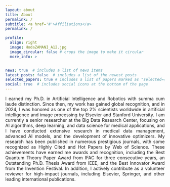 ```yaml
---
layout: about
title: About
permalink: /
subtitle: <a href='#'>Affiliations</a>
permalink: /

profile:
  align: right
  image: HodaZAMANI_A12.jpg
  image_circular: false # crops the image to make it circular
  more_info: >


news: true  # includes a list of news items
latest_posts: false  # includes a list of the newest posts
selected_papers: true # includes a list of papers marked as "selected={true}"
social: true  # includes social icons at the bottom of the page
---
```

<p align="justify">
I earned my Ph.D. in Artificial Intelligence and Robotics with summa cum laude distinction. Since then, my work has gained global recognition, and in 2024, I was honored as one of the top 2% scientists worldwide in artificial intelligence and image processing by Elsevier and Stanford University. I am currently a senior researcher at the Big Data Research Center, focusing on AI algorithms, deep learning, and data science for medical applications, and I have conducted extensive research in medical data management, advanced AI models, and the development of innovative optimizers. My research has been published in numerous prestigious journals, with some recognized as Highly Cited and Hot Papers by Web of Science. These achievements have earned me awards and recognition, including the Best Quantum Theory Paper Award from IFAC for three consecutive years, an Outstanding Ph.D. Thesis Award from IEEE, and the Best Innovator Award from the Invention Festival. In addition, I actively contribute as a volunteer reviewer for high-impact journals, including Elsevier, Springer, and other leading international publications.
</p>
